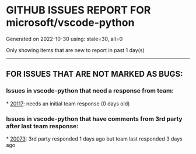 
# GITHUB ISSUES REPORT FOR microsoft/vscode-python


Generated on 2022-10-30 using: stale=30, all=0


Only showing items that are new to report in past 1 day(s)


---

## FOR ISSUES THAT ARE NOT MARKED AS BUGS:


### Issues in vscode-python that need a response from team:


\* [20117](https://github.com/microsoft/vscode-python/issues/20117 "Update `jedi-language-server` for Python 3.11 support"): needs an initial team response (0 days old)

### Issues in vscode-python that have comments from 3rd party after last team response:


\* [20073](https://github.com/microsoft/vscode-python/issues/20073 "Poetry environments not showing in &quot;Select Interpreter&quot;"): 3rd party responded 1 days ago but team last responded 3 days ago
